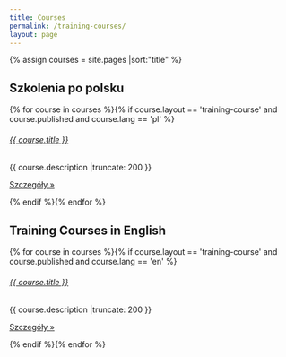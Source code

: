 ```yaml
---
title: Courses
permalink: /training-courses/
layout: page
---
```


{% assign courses = site.pages |sort:"title" %}

## Szkolenia po polsku
<section class="row">
    {% for course in courses %}{% if course.layout == 'training-course' and course.published and course.lang == 'pl' %}
        <article class="col-sm-4">
            <h6><a href="{{ course.url }}">{{ course.title }}</a></h6>
            <p>{{ course.description |truncate: 200 }}</p>
            <p><a class="btn btn-primary" href="{{ course.url }}" role="button">Szczegóły &raquo;</a></p>
        </article>
    {% endif %}{% endfor %}
</section>


## Training Courses in English
<section class="row">
    {% for course in courses %}{% if course.layout == 'training-course' and course.published and course.lang == 'en' %}
        <article class="col-sm-4">
            <h6><a href="{{ course.url }}">{{ course.title }}</a></h6>
            <p>{{ course.description |truncate: 200 }}</p>
            <p><a class="btn btn-primary" href="{{ course.url }}" role="button">Szczegóły &raquo;</a></p>
        </article>
    {% endif %}{% endfor %}
</section>
